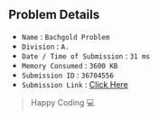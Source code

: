 ## Problem Details 
 
- `Name`                      : `Bachgold Problem`
- `Division`                  : `A.`
- `Date / Time of Submission` : `31 ms`
- `Memory Consumed`           : `3600 KB`
- `Submission ID`             : `36704556`
- `Submission Link`           : [Click Here](http://codeforces.com/contest/749/submission/36704556)

> Happy Coding   :computer: